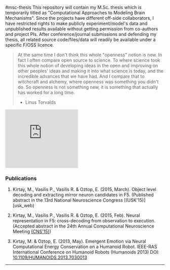 #msc-thesis
This repository will contain my M.Sc. thesis which is temporarily titled as
"Computational Approaches to Modeling Brain Mechanisms".
Since the projects have different off-side collaborators, I have restricted
rights to make publicly experiment/model's data and unpublished results
available without getting permission from co-authors and project PIs. After
conference/journal submissions and defending my thesis, all related source code/files/data
will readily be available under a specific F/OSS licence.


>  At the same time I don't think this whole "openness" notion is new. In fact I often compare open source to science. To where science took this whole notion of developing ideas in the open and improving on other peoples' ideas and making it into what science is today, and the incredible advances that we have had. And I compare that to witchcraft and alchemy, where openness was something you didn't do. So openness is not something new, it is something that actually has worked for a long time.
> - Linus Torvalds

<iframe src="https://www.beeminder.com/widget?slug=msc&username=muratkrty" height="185px" width="230px" frameborder="0px" ></iframe>



### Publications

1) Kirtay, M., Vasilis P., Vasilis R. & Oztop, E. (2015, March). Object level decoding
and extracting mirror neuron candidates in F5. (Published abstract in the 13rd National Neuroscience Congress [(USK'15)][usk_web)  

2) Kirtay, M., Vasilis P., Vasilis R. & Oztop, E. (2015, Feb). Neural representation in F5:
cross-decoding from observation to execution. (Accepted abstract in the 24th Annual Computational
Neuroscience Meeting [(CNS'15)][cns_web])  

3) Kirtay, M. & Oztop, E. (2013, May). Emergent Emotion via Neural Computational Energy Conservation
on a Humanoid Robot. IEEE-RAS International Conference on Humanoid Robots (Humanoids 2013)
DOI: [10.1109/HUMANOIDS.2013.7030013][humanoid_doi]   

[cns_web]: http://www.cnsorg.org/cns-2015
[humanoid_doi]: http://dx.doi.org/10.1007/s10458-012-9213-x
[usk_web]: http://www.usk2015.org/assets/anatomy-suppl-neuroscience-cong.pdf
---------------------------
